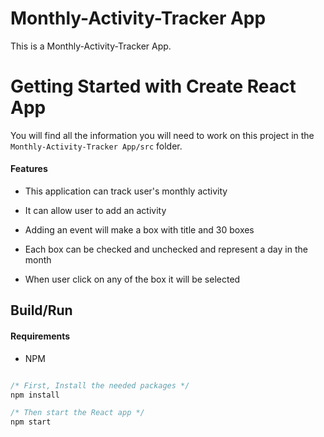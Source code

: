 <h1> Monthly-Activity-Tracker App</h1>

<!-- ## [Live Demo](https://quiz-app-chi-one.vercel.app/) -->

This is a Monthly-Activity-Tracker App.

# Getting Started with Create React App

You will find all the information you will need to work on this project in the `Monthly-Activity-Tracker App/src` folder.

#### Features

- This application can track user's monthly activity

- It can allow user to add an activity 

- Adding an event will make a box with title and 30 boxes

- Each box can be checked and unchecked and represent a day in the month

- When user click on any of the box it will be selected


## Build/Run

#### Requirements

- NPM

```javascript

/* First, Install the needed packages */
npm install

/* Then start the React app */
npm start

```





































